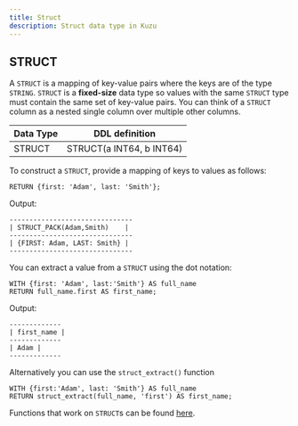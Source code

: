 ```yaml
---
title: Struct
description: Struct data type in Kuzu
---
```


## STRUCT

A `STRUCT` is a mapping of key-value pairs where the keys are of the type `STRING`. `STRUCT` is a
**fixed-size** data type so values with the same `STRUCT` type must contain the same set of key-value pairs.
You can think of a `STRUCT` column as a nested single column over multiple other columns.

| Data Type | DDL definition |
| --- | --- |
| STRUCT | STRUCT(a INT64, b INT64) |

To construct a `STRUCT`, provide a mapping of keys to values as follows:

```cypher
RETURN {first: 'Adam', last: 'Smith'};
```

Output:
```
-------------------------------
| STRUCT_PACK(Adam,Smith)    |
-------------------------------
| {FIRST: Adam, LAST: Smith} |
-------------------------------
```

You can extract a value from a `STRUCT` using the dot notation:

```cypher
WITH {first: 'Adam', last:'Smith'} AS full_name
RETURN full_name.first AS first_name;
```
Output:
```
-------------
| first_name |
-------------
| Adam |
-------------
```

Alternatively you can use the `struct_extract()` function
```cypher
WITH {first:'Adam', last: 'Smith'} AS full_name
RETURN struct_extract(full_name, 'first') AS first_name;
```

Functions that work on `STRUCT`s can be found [here](/cypher/expressions/struct-functions).
